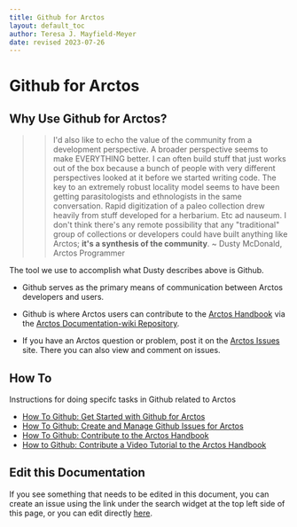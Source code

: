 ```yaml
---
title: Github for Arctos
layout: default_toc
author: Teresa J. Mayfield-Meyer
date: revised 2023-07-26
---
```


# Github for Arctos

## Why Use Github for Arctos?

>>I'd also like to echo the value of the community from a development perspective. A broader perspective seems to make EVERYTHING better. I can often build stuff that just works out of the box because a bunch of people with very different perspectives looked at it before we started writing code. The key to an extremely robust locality model seems to have been getting parasitologists and ethnologists in the same conversation. Rapid digitization of a paleo collection drew heavily from stuff developed for a herbarium. Etc ad nauseum. I don't think there's any remote possibility that any "traditional" group of collections or developers could have built anything like Arctos; **it's a synthesis of the community**. ~ Dusty McDonald, Arctos Programmer

The tool we use to accomplish what Dusty describes above is Github.

* Github serves as the primary means of communication between Arctos developers and users.

* Github is where Arctos users can contribute to the [Arctos Handbook](http://handbook.arctosdb.org/) via the [Arctos Documentation-wiki Repository](https://arctosdb.Github.io/documentation-wiki/). 

* If you have an Arctos question or problem, post it on the [Arctos Issues](https://Github.com/ArctosDB/arctos/issues) site. There you can also view and comment on issues.

## How To
Instructions for doing specifc tasks in Github related to Arctos

* [How To Github: Get Started with Github for Arctos](https://handbook.arctosdb.org/how_to/How-to-Use-Github-for-Arctos.html)
* [How To Github: Create and Manage Github Issues for Arctos](https://handbook.arctosdb.org/how_to/How-to-Use-Issues-in-Arctos.html)
* [How To Github: Contribute to the Arctos Handbook](How-to-Get-the-Most-from-Arctos-Github-Editing.html)
* [How to Github: Contribute a Video Tutorial to the Arctos Handbook](https://handbook.arctosdb.org/how_to/How-To-Contribute-a-Video-Tutorial.html)

## Edit this Documentation

If you see something that needs to be edited in this document, you can create an issue using the link under the search widget at the top left side of this page, or you can edit directly [here](https://Github.com/ArctosDB/documentation-wiki/edit/gh-pages/_documentation/github.markdown).
